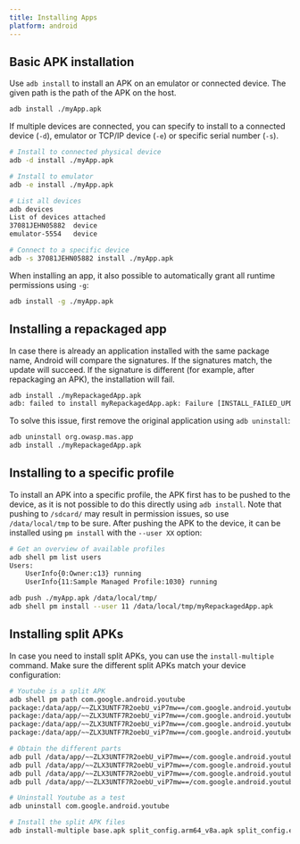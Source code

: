 ```yaml
---
title: Installing Apps
platform: android
---
```


## Basic APK installation

Use `adb install` to install an APK on an emulator or connected device. The given path is the path of the APK on the host.

```bash
adb install ./myApp.apk
```

If multiple devices are connected, you can specify to install to a connected device (`-d`), emulator or TCP/IP device (`-e`) or specific serial number (`-s`).

```bash
# Install to connected physical device
adb -d install ./myApp.apk

# Install to emulator
adb -e install ./myApp.apk

# List all devices
adb devices
List of devices attached
37081JEHN05882	device
emulator-5554	device

# Connect to a specific device
adb -s 37081JEHN05882 install ./myApp.apk
```

When installing an app, it also possible to automatically grant all runtime permissions using `-g`:

```bash
adb install -g ./myApp.apk
```

## Installing a repackaged app

In case there is already an application installed with the same package name, Android will compare the signatures. If the signatures match, the update will succeed. If the signature is different (for example, after repackaging an APK), the installation will fail.

```bash
adb install ./myRepackagedApp.apk
adb: failed to install myRepackagedApp.apk: Failure [INSTALL_FAILED_UPDATE_INCOMPATIBLE: Existing package org.owasp.mas.app signatures do not match newer version; ignoring!]
```

To solve this issue, first remove the original application using `adb uninstall`:

```bash
adb uninstall org.owasp.mas.app
adb install ./myRepackagedApp.apk
```

## Installing to a specific profile

To install an APK into a specific profile, the APK first has to be pushed to the device, as it is not possible to do this directly using `adb install`. Note that pushing to `/sdcard/` may result in permission issues, so use `/data/local/tmp` to be sure. After pushing the APK to the device, it can be installed using `pm install` with the `--user XX` option:

```bash
# Get an overview of available profiles
adb shell pm list users
Users:
	UserInfo{0:Owner:c13} running
	UserInfo{11:Sample Managed Profile:1030} running

adb push ./myApp.apk /data/local/tmp/
adb shell pm install --user 11 /data/local/tmp/myRepackagedApp.apk
```

## Installing split APKs

In case you need to install split APKs, you can use the `install-multiple` command. Make sure the different split APKs match your device configuration:

```bash
# Youtube is a split APK
adb shell pm path com.google.android.youtube
package:/data/app/~~ZLX3UNTF7R2oebU_viP7mw==/com.google.android.youtube-Rhm4GURIQ4twNvR6wxqc6w==/base.apk
package:/data/app/~~ZLX3UNTF7R2oebU_viP7mw==/com.google.android.youtube-Rhm4GURIQ4twNvR6wxqc6w==/split_config.arm64_v8a.apk
package:/data/app/~~ZLX3UNTF7R2oebU_viP7mw==/com.google.android.youtube-Rhm4GURIQ4twNvR6wxqc6w==/split_config.en.apk
package:/data/app/~~ZLX3UNTF7R2oebU_viP7mw==/com.google.android.youtube-Rhm4GURIQ4twNvR6wxqc6w==/split_config.xxhdpi.apk

# Obtain the different parts
adb pull /data/app/~~ZLX3UNTF7R2oebU_viP7mw==/com.google.android.youtube-Rhm4GURIQ4twNvR6wxqc6w==/base.apk
adb pull /data/app/~~ZLX3UNTF7R2oebU_viP7mw==/com.google.android.youtube-Rhm4GURIQ4twNvR6wxqc6w==/split_config.arm64_v8a.apk
adb pull /data/app/~~ZLX3UNTF7R2oebU_viP7mw==/com.google.android.youtube-Rhm4GURIQ4twNvR6wxqc6w==/split_config.en.apk
adb pull /data/app/~~ZLX3UNTF7R2oebU_viP7mw==/com.google.android.youtube-Rhm4GURIQ4twNvR6wxqc6w==/split_config.xxhdpi.apk

# Uninstall Youtube as a test
adb uninstall com.google.android.youtube

# Install the split APK files
adb install-multiple base.apk split_config.arm64_v8a.apk split_config.en.apk split_config.xxhdpi.apk
```